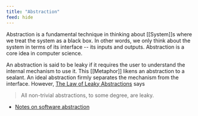 ```yaml
---
title: "Abstraction"
feed: hide
---
```


Abstraction is a fundamental technique in thinking about [[System]]s where we treat the system as a black box. In other words, we only think about the system in terms of its interface -- its inputs and outputs. Abstraction is a core idea in computer science. 

An abstraction is said to be leaky if it requires the user to understand the internal mechanism to use it. This [[Metaphor]] likens an abstraction to a sealant. An ideal abstraction firmly separates the mechanism from the interface. However, [The Law of Leaky Abstractions](https://www.joelonsoftware.com/2002/11/11/the-law-of-leaky-abstractions/) says

> All non-trivial abstractions, to some degree, are leaky.

* [Notes on software abstraction](https://oh4.co/site/on-abstraction.html)
